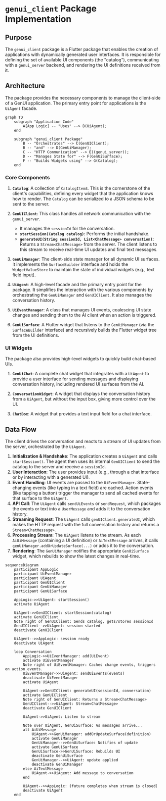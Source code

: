 # `genui_client` Package Implementation

## Purpose

The `genui_client` package is a Flutter package that enables the creation of applications with dynamically generated user interfaces. It is responsible for defining the set of available UI components (the "catalog"), communicating with a `genui_server` backend, and rendering the UI definitions received from it.

## Architecture

The package provides the necessary components to manage the client-side of a GenUI application. The primary entry point for applications is the `UiAgent` facade.

```mermaid
graph TD
    subgraph "Application Code"
        A[App Logic] -- "Uses" --> B(UiAgent);
    end

    subgraph "genui_client Package"
        B -- "Orchestrates" --> C(GenUIClient);
        B -- "and" --> D(GenUiManager);
        C -- "HTTP Communication" --> E((genui_server));
        D -- "Manages State for" --> F(GenUiSurface);
        F -- "Builds Widgets using" --> G(Catalog);
    end
```

### Core Components

1.  **`Catalog`**: A collection of `CatalogItem`s. This is the cornerstone of the client's capabilities, defining every widget that the application knows how to render. The `Catalog` can be serialized to a JSON schema to be sent to the server.

2.  **`GenUIClient`**: This class handles all network communication with the `genui_server`.

    -   It manages the `sessionId` for the conversation.
    -   **`startSession(Catalog catalog)`**: Performs the initial handshake.
    -   **`generateUI(String sessionId, List<ChatMessage> conversation)`**: Returns a `Stream<ChatMessage>` from the server. The client listens to this stream to receive real-time UI updates and final text messages.

3.  **`GenUiManager`**: The client-side state manager for all dynamic UI surfaces. It implements the `SurfaceBuilder` interface and holds the `WidgetValueStore` to maintain the state of individual widgets (e.g., text field input).

4.  **`UiAgent`**: A high-level facade and the primary entry point for the package. It simplifies the interaction with the various components by orchestrating the `GenUiManager` and `GenUIClient`. It also manages the conversation history.

5.  **`UiEventManager`**: A class that manages UI events, coalescing UI state changes and sending them to the AI client when an action is triggered.

6.  **`GenUiSurface`**: A Flutter widget that listens to the `GenUiManager` (via the `SurfaceBuilder` interface) and recursively builds the Flutter widget tree from the UI definitions.

### UI Widgets

The package also provides high-level widgets to quickly build chat-based UIs.

1.  **`GenUiChat`**: A complete chat widget that integrates with a `UiAgent` to provide a user interface for sending messages and displaying conversation history, including rendered UI surfaces from the AI.

2.  **`ConversationWidget`**: A widget that displays the conversation history from a `UiAgent`, but without the input box, giving more control over the UI.

3.  **`ChatBox`**: A widget that provides a text input field for a chat interface.

## Data Flow

The client drives the conversation and reacts to a stream of UI updates from the server, orchestrated by the `UiAgent`.

1.  **Initialization & Handshake**: The application creates a `UiAgent` and calls `startSession()`. The agent then uses its internal `GenUIClient` to send the catalog to the server and receive a `sessionId`.
2.  **User Interaction**: The user provides input (e.g., through a chat interface or by interacting with a generated UI).
3.  **Event Handling**: UI events are passed to the `UiEventManager`. State-changing events (like typing in a text field) are cached. Action events (like tapping a button) trigger the manager to send all cached events for that surface to the `UiAgent`.
4.  **API Call**: The `UiAgent` calls `sendUiEvents` or `sendRequest`, which packages the events or text into a `UserMessage` and adds it to the conversation history.
5.  **Streaming Request**: The `UiAgent` calls `genUIClient.generateUI`, which makes the HTTP request with the full conversation history and returns a `Stream<ChatMessage>`.
6.  **Processing Stream**: The `UiAgent` listens to the stream. As each `AiUiMessage` (containing a UI definition) or `AiTextMessage` arrives, it calls `genUiManager.addOrUpdateSurface(...)` or adds it to the conversation.
7.  **Rendering**: The `GenUiManager` notifies the appropriate `GenUiSurface` widget, which rebuilds to show the latest changes in real-time.

```mermaid
sequenceDiagram
    participant AppLogic
    participant UiEventManager
    participant UiAgent
    participant GenUIClient
    participant GenUiManager
    participant GenUiSurface

    AppLogic->>UiAgent: startSession()
    activate UiAgent

    UiAgent->>GenUIClient: startSession(catalog)
    activate GenUIClient
    Note right of GenUIClient: Sends catalog, gets/stores sessionId
    GenUIClient-->>UiAgent: session started
    deactivate GenUIClient

    UiAgent-->>AppLogic: session ready
    deactivate UiAgent

    loop Conversation
        AppLogic->>UiEventManager: add(UiEvent)
        activate UiEventManager
        Note right of UiEventManager: Caches change events, triggers on action events.
        UiEventManager->>UiAgent: sendUiEvents(events)
        deactivate UiEventManager
        activate UiAgent

        UiAgent->>GenUIClient: generateUI(sessionId, conversation)
        activate GenUIClient
        Note right of GenUIClient: Returns a Stream<ChatMessage>
        GenUIClient-->>UiAgent: Stream<ChatMessage>
        deactivate GenUIClient

        UiAgent->>UiAgent: Listen to stream

        Note over UiAgent, GenUiSurface: As messages arrive...
        alt AiUiMessage
            UiAgent->>GenUiManager: addOrUpdateSurface(definition)
            activate GenUiManager
            GenUiManager-->>GenUiSurface: Notifies of update
            activate GenUiSurface
            GenUiSurface->>GenUiSurface: Rebuilds UI
            deactivate GenUiSurface
            GenUiManager-->>UiAgent: update applied
            deactivate GenUiManager
        else AiTextMessage
            UiAgent->>UiAgent: Add message to conversation
        end

        UiAgent-->>AppLogic: (future completes when stream is closed)
        deactivate UiAgent
    end
```